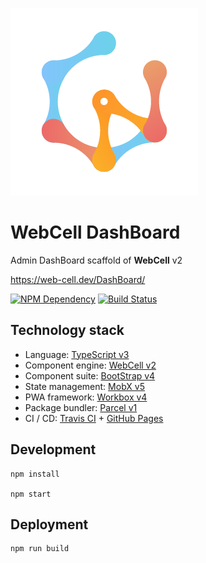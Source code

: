 ![](src/image/WebCell-0.png)

# WebCell DashBoard

Admin DashBoard scaffold of **WebCell** v2

https://web-cell.dev/DashBoard/

[![NPM Dependency](https://david-dm.org/EasyWebApp/DashBoard.svg)][1]
[![Build Status](https://travis-ci.com/EasyWebApp/DashBoard.svg?branch=master)][2]

## Technology stack

-   Language: [TypeScript v3][3]
-   Component engine: [WebCell v2][4]
-   Component suite: [BootStrap v4][5]
-   State management: [MobX v5][6]
-   PWA framework: [Workbox v4][7]
-   Package bundler: [Parcel v1][8]
-   CI / CD: [Travis CI][9] + [GitHub Pages][10]

## Development

```shell
npm install

npm start
```

## Deployment

```shell
npm run build
```

[1]: https://david-dm.org/EasyWebApp/DashBoard
[2]: https://travis-ci.com/EasyWebApp/DashBoard
[3]: https://typescriptlang.org
[4]: https://web-cell.dev/
[5]: https://getbootstrap.com
[6]: https://mobx.js.org
[7]: https://developers.google.com/web/tools/workbox
[8]: https://parceljs.org
[9]: https://travis-ci.com/
[10]: https://pages.github.com/
